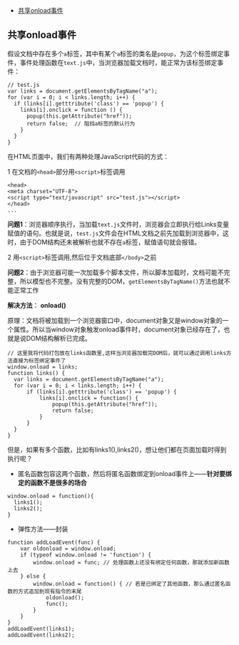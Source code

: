 * [共享onload事件](#onload事件)

## 共享onload事件

假设文档中存在多个`a`标签，其中有某个`a`标签的类名是`popup`，为这个标签绑定事件，事件处理函数在`text.js`中，当浏览器加载文档时，能正常为该标签绑定事件：
```
// test.js
var links = document.getElementsByTagName("a");
for (var i = 0; i < links.length; i++) {
  if (links[i].getttribute('class') == 'popup') {
    links[i].onclick = function () {
      popup(this.getAttribute("href"));
      return false;  // 阻挡a标签的默认行为
    }
  }
}
```

在HTML页面中，我们有两种处理JavaScript代码的方式：

1 在文档的`<head>`部分用`<script>`标签调用

```
<head>
<meta charset="UTF-8">
<script type="text/javascript" src="test.js"></script>
</head>
...
```
**问题1**：浏览器顺序执行，当加载`text.js`文件时，浏览器会立即执行给Links变量赋值的语句。也就是说，`test.js`文件会在HTML文档之前先加载到浏览器中，这时，由于DOM结构还未被解析也就不存在`a`标签，赋值语句就会报错。

2 用`<script>`标签调用,然后位于文档底部`</body>`之前

**问题2**：由于浏览器可能一次加载多个脚本文件，所以脚本加载时，文档可能不完整，所以模型也不完整。没有完整的DOM，`getElementsByTagName()`方法也就不能正常工作

**解决方法**： **onload()**

原理：文档将被加载到一个浏览器窗口中，document对象又是window对象的一个属性。所以当window对象触发onload事件时，document对象已经存在了，也就是说DOM结构解析已完成。
```
// 这里我将代码打包放在links函数里,这样当浏览器加载完DOM后，就可以通过调用links方法直接为标签绑定事件了
window.onload = links; 
function links() {
  var links = document.getElementsByTagName("a");
  for (var i = 0; i < links.length; i++) {
      if (links[i].getttribute('class') == 'popup') {
          links[i].onclick = function() {
              popup(this.getAttribute("href"));
              return false; 
          }
      }
  }
}
```
但是，如果有多个函数，比如有links1(),links2()，想让他们都在页面加载时得到执行呢？

* 匿名函数包容这两个函数，然后将匿名函数绑定到onload事件上——**针对要绑定的函数不是很多的场合**
```
window.onload = function(){
  links1();
  links2();
}
```
* 弹性方法——封装
```
function addLoadEvent(func) {
    var oldonload = window.onload;
    if (typeof window.onload != 'function') {
        window.onload = func; // 处理函数上还没有绑定任何函数，那就添加新函数上去
    } else {
        window.onload = function() { // 若是已绑定了其他函数，那么通过匿名函数的方式追加到现有指令的末尾
            oldonload();
            func();
        }
    }
}
addLoadEvent(links1);
addLoadEvent(links2);
```






















